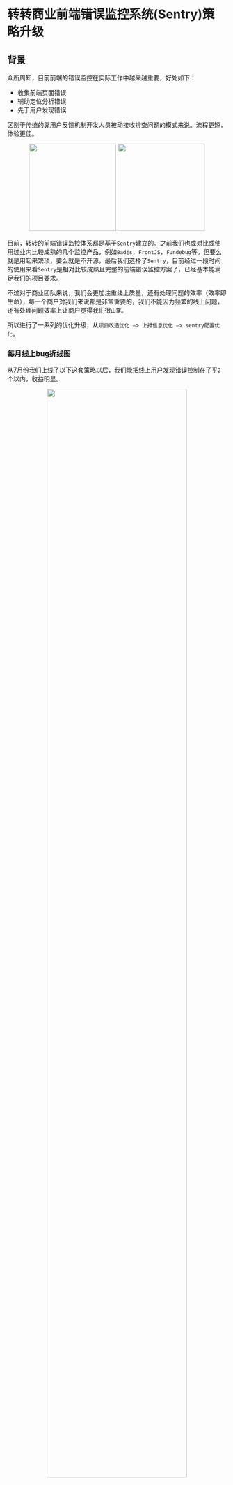 # 转转商业前端错误监控系统(Sentry)策略升级

## 背景
众所周知，目前前端的错误监控在实际工作中越来越重要，好处如下：

* 收集前端页面错误
* 辅助定位分析错误
* 先于用户发现错误

区别于传统的靠用户反馈机制开发人员被动接收排查问题的模式来说。流程更短，体验更佳。

<div align="center">
	<img src="./images/1.png" height="200" >
	<img src="./images/30.png" height="200" >
</div>

目前，转转的前端错误监控体系都是基于`Sentry`建立的。之前我们也或对比或使用过业内比较成熟的几个监控产品，例如`Badjs`，`FrontJS`，`Fundebug`等。但要么就是用起来繁琐，要么就是不开源，最后我们选择了`Sentry`，目前经过一段时间的使用来看`Sentry`是相对比较成熟且完整的前端错误监控方案了，已经基本能满足我们的项目要求。

不过对于商业团队来说，我们会更加注重线上质量，还有处理问题的效率（效率即生命），每一个商户对我们来说都是非常重要的，我们不能因为频繁的线上问题，还有处理问题效率上让商户觉得我们很`山寨`。

所以进行了一系列的优化升级，从`项目改造优化 —> 上报信息优化 —> sentry配置优化`。

### 每月线上bug折线图
从7月份我们上线了以下这套策略以后，我们能把线上用户发现错误控制在了平`2`个以内，收益明显。

<div align="center">
	<img src="./images/21.png" width="80%" >
</div>

下面会具体说一下我们的方案策略。

## 为什么要进行升级改造？
，所以我们总结了使用`Sentry`过程中遇到的一些问题，如下：

* 收集信息混乱（所有错误信息混杂在一起）；
	* 定位问题相对较慢；
	* 影响范围评估难；
	* 错误频率无法统计；
* 部分监控缺失（不能全方位监控）；
	* 小程序缺少监控；
	* 接口缺少监控；
	* 404请求缺少监控；
* 预警邮件过于频繁（容易让开发人员接收疲劳）；

当然，相对以前没有错误监控来说，已经能够很好的使用了。

但是，如果能把这些问题都解决了，那么我们不止线上质量和处理效率的还可以更进一步的提升，而且还能在开发阶段避免部分问题，先于用户发现问题，还能为我们大前端产出一套公共解决方案。

## 如何解决？
* 以攻代守（主动上报）
* 多维度标签 & 辅助差错信息 & 自定义错误分组规则
* 修改邮件发送规则（上报即重点）
* 全方位监控兼容

### 以攻代守（主动上报）
侵入项目，虽然前端实际工作中一直以对业务无侵入为研究方向。但在实际的业务中偶尔的侵入业务去做一些处理是很有必要的，给业务带来的收益也是可关的，我们能做的就是尽量少的侵入业务代码，导致污染。以下是我们对项目的改造策略：

<div align="center">
	<img src="./images/2.png" width="80%" >
</div>

以`react`为例，我们做了以下处理，vue也是类似方案：

#### 页面改造
* 增加错误捕获组件：
<div align="center">
	<img src="./images/3.png" width="60%" >
</div>

* 组件错误捕获 & 页面错误捕获：

<div align="center">
	<img src="./images/4.png" height="100" />
	<img src="./images/5.png" height="200" />
</div>

以上方案不止能有效捕获错误，区分错误级别，还能有效防止子组件错误影响整体页面渲染，导致白屏，简直一举两得。

#### 接口监控

为什么我们要做接口监控？

* 辅助后端错误监控及日志排查，提供更多有效信息；
* 监控接口及服务异常状态，根据异常状态发现现有代码，服务器，及产品逻辑的漏洞；
* 加强前端开发人员对于线上问题的重视，及对接口错误的重视，更好的融入业务；

因为我们有同一请求包`SDK`，所以处理起来异常简单。

<div align="center">
	<img src="./images/7.png" height="200" />
	<img src="./images/6.png" height="100" />
</div>

### 多维度标签 & 辅助查错信息 & 自定义错误分组规则

优势：

* 快速定位问题（1分钟内），迅速评估影响范围；
* 更多分析问题需要的信息，辅助快速解决问题；
* 规整错误列表，查看错误频率，优化代码，服务，及产品逻辑风险；

<center>
	<img src="./images/8.png" height="250" >
</center>

例如：快速查看错误根据`tags`的分布

<div align="center">
	<img src="./images/26.png" height="80" />
	<img src="./images/27.png" height="50" />
	<img src="./images/29.png" height="200" />
</div>


#### 重写错误上报方法

让上报的错误信息使用更方便，辅助信息更完善。

<center>
	<img src="./images/9.png" height="300" >
</center>

其中：

* tags: 错误标签 - 快速定位错误
* extra：辅助信息 - 辅助错误排查
* fingerprint： 自定义分组错误 - 解决错误信息混乱问题

当然默认的错误上报也同时发送，也可以设置`tags`和`extra`，主要是为了捕获主动上报漏掉的错误。

最终我们把重写的方法抽离成了可供大转转前端使用的公共`SDK`。

最终`sentry`列表展示

Before: 所有信息混杂，同类型错误无分类，没有进行日期的错误区分，看不到错误变化趋势

<div align="center">
	<img src="./images/24.png" height="300" >
</div>

After：所有错误信息分组合并，提供更多有效tag帮助快速定位

<div align="center">
	<img src="./images/25.png" height="300" >
</div>



### 修改邮件规则（上报即重点）

#### 代码层面

* 通过`isSendMail=1`标签控制
* 控制`isSendMail=1`的频率

例如，同一个用户只要页面白屏错误，和其他同类型错误在页面浏览期间超过3次也设置`isSendMail=1`

<div align="center">
	<img src="./images/10.png" height="60" />
	<img src="./images/11.png" height="60" />
</div>

#### sentry系统规则配置

<div align="center">
	<img src="./images/12.png" height="200" >
</div>

以上那么做了以后，整体的邮件错误频率能得到很大的降低，集中开发人员的经历去解决我们更关注的错误，实现上报即重点。
更多的规则可以更具前端上报的标签去做更多的处理，来减少报警频率。

### 全方位监控兼容

由于这套兼容方案是其他组同学，还有支撑组同学完成，所以这里我展示一下兼容的原理设计图，具体的后续升级率略与上面所述一致。

#### 小程序监控方案
<div align="center">
	<img src="./images/22.png" height="200" >
</div>

#### 404监控方案
<div align="center">
	<img src="./images/23.png" height="200" >
</div>


## 收益如何？
* 邮件即重点
* 1分钟内快速定位
* 异常服务追踪
* 即时发现新上线需求异常
* 实现全方位监控
* 迅速评估影响范围（解决问题优先级）
* 发现搜集代码风险逻辑（用于做pre-commit提前校验，减少线上报错）

## 实际案例
### 2019.06.18 - ios10系统页面兼容问题（邮件预警）

<div align="center"> 
	<img src="./images/13.png" height="300" />
	<img src="./images/14.png" width="150" />
</div>

晚上10点上线一个新需求有收到邮件，在ios10里面有问题，迅速评估出了影响范围。

### 2019.07.22 - 视频md5不存在（用户上报）
根据用户id快速找到了错误信息

<div align="center"> 
	<img src="./images/15.png" height="220" />
	<img src="./images/16.png" height="110" />
</div>

此问题发现传参有问题，但前端代码并没有逻辑问题，最后最终到了其他发布入口，发现中台提供的发布功能上md5参数会丢失。

### 2019.07.20 - 营销页推广后下单失败（上线后接口异常）

<div align="center"> 
	<img src="./images/18.png" height="150" />
	<img src="./images/17.png" height="50" />
</div>

跟后端配合排查，发现其中一个参数长度过长，超过了数据库存储限制。

目前我们已经要求全部需求上线后必须关注`Sentry`报错，以免错误暴露给用户造成不好的影响。

### 2019.08.06 - 全用户异常接口提示（代码逻辑不完善）

<div align="center">
	<img src="./images/19.png" height="50" />
	<img src="./images/20.png" height="50" />
</div>

发现前端同时多次请求，后端接口未加锁造成入库异常，类似的风险代码发现了很多，包括一些代码边界值的判断等等，最终我们整理了一套前端开发风险规范，并且开发了一套`pre-commit`规则来对风险代码进行校验（校验的并不是代码风格，语法等，这里要是有兴趣可以安排相关同学整理分享一下），规避风险代码，减少线上错误。


## 结束语
每一次排查错误对我们来说都是一次收获，很多问题是可以提前规避的，就算避免不了我们也可以借助`Sentry`去更高效的解决。

最后，拥抱问题，才能让我们更加成长。



